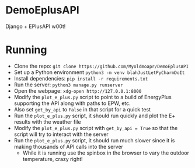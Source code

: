 # DemoEplusAPI
Django + EPlusAPI w00t!

# Running
- Clone the repo: `git clone https://github.com/Myoldmoapr/DemoEplusAPI`
- Set up a Python environment `python3 -m venv blahJustLetPyCharmDoIt`
- Install dependencies: `pip install -r requirements.txt`
- Run the server: `python3 manage.py runserver`
- Open the webpage: `xdg-open http://127.0.0.1:8000`
- Modify the `plot_e_plus.py` script to point to a build of EnergyPlus supporting the API along with paths to EPW, etc.
- Also set `get_by_api` to `False` in that script for a quick test
- Run the `plot_e_plus.py` script, it should run quickly and plot the E+ results with the weather file
- Modify the `plot_e_plus.py` script with `get_by_api = True` so that the script will try to interact with the server
- Run the `plot_e_plus.py` script, it should run much slower since it is making thousands of API calls into the server
  - While it is running use the spinbox in the browser to vary the outdoor temperature, crazy right!
  
